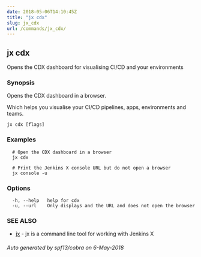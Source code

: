 ```yaml
---
date: 2018-05-06T14:10:45Z
title: "jx cdx"
slug: jx_cdx
url: /commands/jx_cdx/
---
```

## jx cdx

Opens the CDX dashboard for visualising CI/CD and your environments

### Synopsis

Opens the CDX dashboard in a browser. 

Which helps you visualise your CI/CD pipelines, apps, environments and teams.

```
jx cdx [flags]
```

### Examples

```
  # Open the CDX dashboard in a browser
  jx cdx
  
  # Print the Jenkins X console URL but do not open a browser
  jx console -u
```

### Options

```
  -h, --help   help for cdx
  -u, --url    Only displays and the URL and does not open the browser
```

### SEE ALSO

* [jx](/commands/jx/)	 - jx is a command line tool for working with Jenkins X

###### Auto generated by spf13/cobra on 6-May-2018
